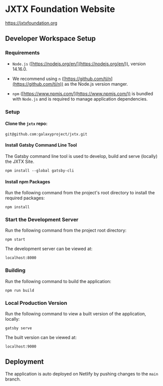 # JXTX Foundation Website
https://jxtxfoundation.org


## Developer Workspace Setup

### Requirements

* `Node.js` ([https://nodejs.org/en/](https://nodejs.org/en/)), version 14.16.0.

* We recommend using `n` ([https://github.com/tj/n](https://github.com/tj/n)) as the Node.js version manger.

* `npm` ([https://www.npmjs.com/](https://www.npmjs.com/)) is bundled with `Node.js` and is required to manage application dependencies.

### Setup
 
#### Clone the `jxtx` repo:

	git@github.com:galaxyproject/jxtx.git


#### Install Gatsby Command Line Tool

The Gatsby command line tool is used to develop, build and serve (locally) the JXTX Site.

    npm install --global gatsby-cli

#### Install npm Packages

Run the following command from the project's root directory to install the required packages:

	npm install

### Start the Development Server

Run the following command from the project root directory:

`npm start`

The development server can be viewed at:

`localhost:8000`

### Building

Run the following command to build the application:

`npm run build`

### Local Production Version

Run the following command to view a built version of the application, locally:

`gatsby serve`

The built version can be viewed at:

`localhost:9000`

## Deployment

The application is auto deployed on Netlify by pushing changes to the `main` branch. 




